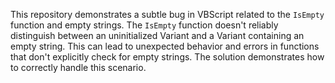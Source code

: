 This repository demonstrates a subtle bug in VBScript related to the `IsEmpty` function and empty strings.  The `IsEmpty` function doesn't reliably distinguish between an uninitialized Variant and a Variant containing an empty string. This can lead to unexpected behavior and errors in functions that don't explicitly check for empty strings.  The solution demonstrates how to correctly handle this scenario.